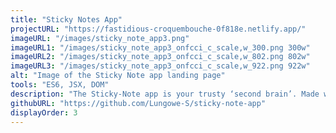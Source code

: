 ```yaml
---
title: "Sticky Notes App"
projectURL: "https://fastidious-croquembouche-0f818e.netlify.app/"
imageURL: "/images/sticky_note_app3.png"
imageURL1: "/images/sticky_note_app3_onfcci_c_scale,w_300.png 300w"
imageURL2: "/images/sticky_note_app3_onfcci_c_scale,w_802.png 802w"
imageURL3: "/images/sticky_note_app3_onfcci_c_scale,w_922.png 922w"
alt: "Image of the Sticky Note app landing page"
tools: "ES6, JSX, DOM"
description: "The Sticky-Note app is your trusty ‘second brain’. Made with React, the app allows you to take notes and stay organized. Seamlessly add, edit, delete and save notes, ensuring essential information is a fingertip away."
githubURL: "https://github.com/Lungowe-S/sticky-note-app"
displayOrder: 3
---
```


